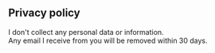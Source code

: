 ## Privacy policy ##

I don't collect any personal data or information.  
Any email I receive from you will be removed within 30 days.

